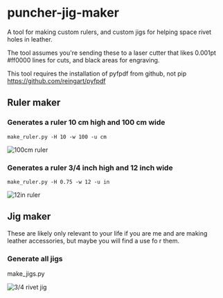 # puncher-jig-maker

A tool for making custom rulers, and custom jigs for helping space rivet holes in leather.

The tool assumes you're sending these to a laser cutter that likes 0.001pt #ff0000 lines for cuts, and black areas for engraving.

This tool requires the installation of pyfpdf from github, not pip https://github.com/reingart/pyfpdf

## Ruler maker

### Generates a ruler 10 cm high and 100 cm wide

    make_ruler.py -H 10 -w 100 -u cm
    
![100cm ruler](http://dump.blackmad.com.s3.amazonaws.com/rulers/ruler-10.0-x-100-cm.png)

### Generates a ruler 3/4 inch high and 12 inch wide

    make_ruler.py -H 0.75 -w 12 -u in 
    
![12in ruler](http://dump.blackmad.com.s3.amazonaws.com/rulers/ruler-0.75-x-12-in.png)


## Jig maker

These are likely only relevant to your life if you are me and are making leather accessories, but maybe you will find a use fo r them.

### Generate all jigs
   make_jigs.py
   
![3/4 rivet jig](http://dump.blackmad.com.s3.amazonaws.com/rulers/0.75_rivet_jigs.pdf.png)
